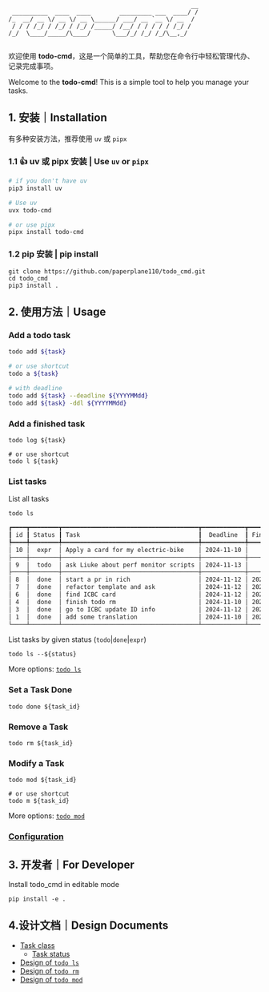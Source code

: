 ```
                                                   __
 __________  ____  ____        _________ ___  ____/ /
/_  __/ __ \/ __ \/ __ \______/ ___/ __ `__ \/ __  / 
 / / / /_/ / /_/ / /_/ /_____/ /__/ / / / / / /_/ /  
/_/  \____/_____/\____/      \___/_/ /_/ /_/\__,_/   
                         
```

欢迎使用 **todo-cmd**，这是一个简单的工具，帮助您在命令行中轻松管理代办、记录完成事项。

Welcome to the **todo-cmd**!
This is a simple tool to help you manage your tasks.

## 1. 安装｜Installation

有多种安装方法，推荐使用 `uv` 或 `pipx`

### 1.1 👍 uv 或 pipx 安装 | Use `uv` or `pipx`

```bash
# if you don't have uv
pip3 install uv

# Use uv
uvx todo-cmd

# or use pipx
pipx install todo-cmd
```

### 1.2 pip 安装 | pip install

```shell
git clone https://github.com/paperplane110/todo_cmd.git
cd todo_cmd
pip3 install .
```

## 2. 使用方法｜Usage

### Add a todo task

```bash
todo add ${task}

# or use shortcut
todo a ${task}

# with deadline
todo add ${task} --deadline ${YYYYMMdd}
todo add ${task} -ddl ${YYYYMMdd}
```

### Add a finished task

```shell
todo log ${task}

# or use shortcut
todo l ${task}
```

### List tasks

List all tasks

```shell
todo ls
```
```txt
┏━━━━┳━━━━━━━━┳━━━━━━━━━━━━━━━━━━━━━━━━━━━━━━━━━━━━━━┳━━━━━━━━━━━━┳━━━━━━━━━━━━━┓
┃ id ┃ Status ┃ Task                                 ┃  Deadline  ┃ Finish Date ┃
┡━━━━╇━━━━━━━━╇━━━━━━━━━━━━━━━━━━━━━━━━━━━━━━━━━━━━━━╇━━━━━━━━━━━━╇━━━━━━━━━━━━━┩
│ 10 │  expr  │ Apply a card for my electric-bike    │ 2024-11-10 │      /      │
├────┼────────┼──────────────────────────────────────┼────────────┼─────────────┤
│ 9  │  todo  │ ask Liuke about perf monitor scripts │ 2024-11-13 │      /      │
├────┼────────┼──────────────────────────────────────┼────────────┼─────────────┤
│ 8  │  done  │ start a pr in rich                   │ 2024-11-12 │ 2024-11-12  │
│ 7  │  done  │ refactor template and ask            │ 2024-11-12 │ 2024-11-11  │
│ 6  │  done  │ find ICBC card                       │ 2024-11-12 │ 2024-11-12  │
│ 4  │  done  │ finish todo rm                       │ 2024-11-10 │ 2024-11-10  │
│ 3  │  done  │ go to ICBC update ID info            │ 2024-11-12 │ 2024-11-12  │
│ 1  │  done  │ add some translation                 │ 2024-11-10 │ 2024-11-10  │
└────┴────────┴──────────────────────────────────────┴────────────┴─────────────┘
```

List tasks by given status (`todo`|`done`|`expr`)

```shell
todo ls --${status}
```

More options: [`todo ls`](./docs/todo_ls.md)

### Set a Task Done

```shell
todo done ${task_id}
```

### Remove a Task

```shell
todo rm ${task_id}
```

### Modify a Task

```shell
todo mod ${task_id}

# or use shortcut
todo m ${task_id}
```

More options: [`todo mod`](./docs/todo_mod.md)

### [Configuration](./docs/todo_config.md)

## 3. 开发者｜For Developer

Install todo_cmd in editable mode

```shell
pip install -e .
```

## 4.设计文档｜Design Documents

- [Task class](./docs/task_class.md)
  - [Task status](./docs/task_status.md)
- [Design of `todo ls`](./docs/todo_ls.md)
- [Design of `todo rm`](./docs/todo_rm.md)
- [Design of `todo mod`](./docs/todo_mod.md)
